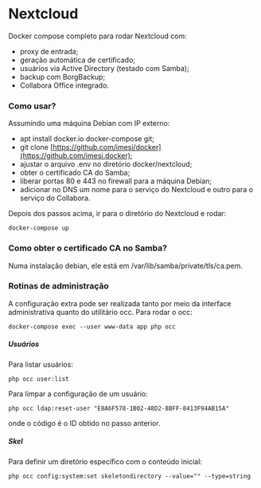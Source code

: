 # Nextcloud

Docker compose completo para rodar Nextcloud com:

  - proxy de entrada;
  - geração automática de certificado;
  - usuários via Active Directory (testado com Samba);
  - backup com BorgBackup;
  - Collabora Office integrado.

### Como usar?

Assumindo uma máquina Debian com IP externo:

  - apt install docker.io docker-compose git;
  - git clone [https://github.com/imesi/docker](https://github.com/imesi.docker);
  - ajustar o arquivo .env no diretório docker/nextcloud;
  - obter o certificado CA do Samba;
  - liberar portas 80 e 443 no firewall para a máquina Debian;
  - adicionar no DNS um nome para o serviço do Nextcloud e outro para o serviço do Collabora.

Depois dos passos acima, ir para o diretório do Nextcloud e rodar:

    docker-compose up

### Como obter o certificado CA no Samba?

Numa instalação debian, ele está em /var/lib/samba/private/tls/ca.pem.

### Rotinas de administração

A configuração extra pode ser realizada tanto por meio da interface administrativa quanto do utilitário occ. Para rodar o occ:

    docker-compose exec --user www-data app php occ

##### Usuários

Para listar usuários:

    php occ user:list

Para limpar a configuração de um usuário:

    php occ ldap:reset-user "E8A6F578-1B02-48D2-8BFF-8413F94AB15A"

onde o código é o ID obtido no passo anterior.

##### Skel

Para definir um diretório específico com o conteúdo inicial:

    php occ config:system:set skeletondirectory --value="" --type=string

